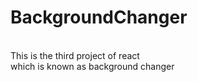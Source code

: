 # BackgroundChanger
<br>
This is the third project of react 
<br>
which is known as background changer
